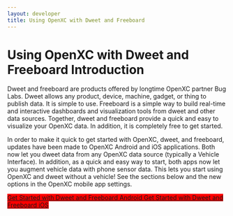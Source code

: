 ```yaml
---
layout: developer
title: Using OpenXC with Dweet and Freeboard
---
```


<div class="page-header">
    <h1>Using OpenXC with Dweet and Freeboard Introduction</h1>
</div>

<p>Dweet and freeboard are products offered by longtime OpenXC partner Bug Labs. Dweet allows any product, device, machine, gadget, or thing to publish data. It is simple to use. Freeboard is a simple way to build real-time and interactive dashboards and visualization tools from dweet and other data sources. Together, dweet and freeboard provide a quick and easy to visualize your OpenXC data. In addition, it is completely free to get started. </p>

<p>In order to make it quick to get started with OpenXC, dweet, and freeboard, updates have been made to OpenXC Android and iOS applications. Both now let you dweet data from any OpenXC data source (typically a Vehicle Interface). In addition, as a quick and easy way to start, both apps now let you augment vehicle data with phone sensor data. This lets you start using OpenXC and dweet without a vehicle! See the sections below and the new options in the OpenXC mobile app settings.</p>

<a class="btn btn-success btn-lg dweet"  href="/dweet/dweet-freeboard-android.html" style="background-color: red;">
Get Started with Dweet and Freeboard Android
</a>

<a class="btn btn-success btn-lg dweet"  href="/dweet/dweet-freeboard-ios.html" style="background-color: red;">
Get Started with Dweet and Freeboard iOS
</a>

